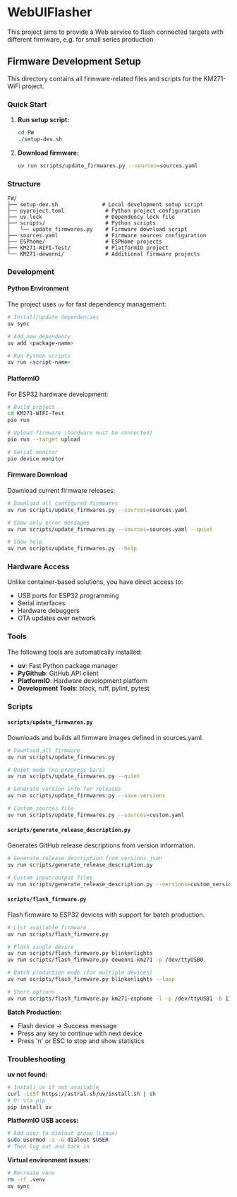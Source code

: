 # WebUIFlasher
This project aims to provide a Web service to flash connected targets with different firmware, e.g. for small series production

## Firmware Development Setup

This directory contains all firmware-related files and scripts for the KM271-WiFi project.

### Quick Start

1. **Run setup script:**
   ```bash
   cd FW
   ./setup-dev.sh
   ```

2. **Download firmware:**
   ```bash
   uv run scripts/update_firmwares.py --sources=sources.yaml
   ```

### Structure

```
FW/
├── setup-dev.sh              # Local development setup script
├── pyproject.toml             # Python project configuration
├── uv.lock                    # Dependency lock file
├── scripts/                   # Python scripts
│   └── update_firmwares.py    # Firmware download script
├── sources.yaml               # Firmware sources configuration
├── ESPhome/                   # ESPHome projects
├── KM271-WIFI-Test/           # PlatformIO project
└── KM271-dewenni/             # Additional firmware projects
```

### Development

#### Python Environment

The project uses `uv` for fast dependency management:

```bash
# Install/update dependencies
uv sync

# Add new dependency
uv add <package-name>

# Run Python scripts
uv run <script-name>
```

#### PlatformIO

For ESP32 hardware development:

```bash
# Build project
cd KM271-WIFI-Test
pio run

# Upload firmware (hardware must be connected)
pio run --target upload

# Serial monitor
pio device monitor
```

#### Firmware Download

Download current firmware releases:

```bash
# Download all configured firmwares
uv run scripts/update_firmwares.py --sources=sources.yaml

# Show only error messages
uv run scripts/update_firmwares.py --sources=sources.yaml --quiet

# Show help
uv run scripts/update_firmwares.py --help
```

### Hardware Access

Unlike container-based solutions, you have direct access to:

- USB ports for ESP32 programming
- Serial interfaces
- Hardware debuggers
- OTA updates over network

### Tools

The following tools are automatically installed:

- **uv**: Fast Python package manager
- **PyGithub**: GitHub API client
- **PlatformIO**: Hardware development platform
- **Development Tools**: black, ruff, pylint, pytest

### Scripts

#### `scripts/update_firmwares.py`
Downloads and builds all firmware images defined in sources.yaml.

```bash
# Download all firmware
uv run scripts/update_firmwares.py

# Quiet mode (no progress bars)
uv run scripts/update_firmwares.py --quiet

# Generate version info for releases
uv run scripts/update_firmwares.py --save-versions

# Custom sources file
uv run scripts/update_firmwares.py --sources=custom.yaml
```

#### `scripts/generate_release_description.py`
Generates GitHub release descriptions from version information.

```bash
# Generate release description from versions.json
uv run scripts/generate_release_description.py

# Custom input/output files
uv run scripts/generate_release_description.py --versions=custom_versions.json --output=release.md
```

#### `scripts/flash_firmware.py`
Flash firmware to ESP32 devices with support for batch production.

```bash
# List available firmware
uv run scripts/flash_firmware.py

# Flash single device
uv run scripts/flash_firmware.py blinkenlights
uv run scripts/flash_firmware.py dewenni-km271 -p /dev/ttyUSB0

# Batch production mode (for multiple devices)
uv run scripts/flash_firmware.py blinkenlights --loop

# Short options
uv run scripts/flash_firmware.py km271-esphome -l -p /dev/ttyUSB1 -b 115200
```

**Batch Production:**
- Flash device → Success message
- Press any key to continue with next device
- Press 'n' or ESC to stop and show statistics

### Troubleshooting

**uv not found:**
```bash
# Install uv if not available
curl -LsSf https://astral.sh/uv/install.sh | sh
# Or via pip
pip install uv
```

**PlatformIO USB access:**
```bash
# Add user to dialout group (Linux)
sudo usermod -a -G dialout $USER
# Then log out and back in
```

**Virtual environment issues:**
```bash
# Recreate venv
rm -rf .venv
uv sync
```
